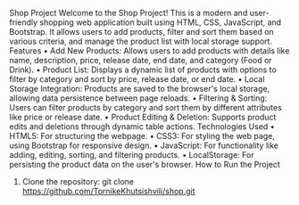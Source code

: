 Shop Project
Welcome to the Shop Project! This is a modern and user-friendly shopping web application built using HTML, CSS, JavaScript, and Bootstrap. It allows users to add products, filter and sort them based on various criteria, and manage the product list with local storage support.
Features
•	Add New Products: Allows users to add products with details like name, description, price, release date, end date, and category (Food or Drink).
•	Product List: Displays a dynamic list of products with options to filter by category and sort by price, release date, or end date.
•	Local Storage Integration: Products are saved to the browser's local storage, allowing data persistence between page reloads.
•	Filtering & Sorting: Users can filter products by category and sort them by different attributes like price or release date.
•	Product Editing & Deletion: Supports product edits and deletions through dynamic table actions.
Technologies Used
•	HTML5: For structuring the webpage.
•	CSS3: For styling the web page, using Bootstrap for responsive design.
•	JavaScript: For functionality like adding, editing, sorting, and filtering products.
•	LocalStorage: For persisting the product data on the user's browser.
How to Run the Project
1.	Clone the repository:
git clone https://github.com/TornikeKhutsishvili/shop.git
